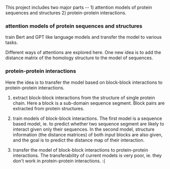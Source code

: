 

This project includes two major parts -- 1) attention models of protein sequences and structures 2) protein-protein interactions. 

### attention models of protein sequences and structures 

train Bert and GPT like language models and transfer the model to various tasks. 

Different ways of attentions are explored here. 
One new idea is to add the distance matrix of the homology structure to the model of sequences. 

### protein-protein interactions
Here the idea is to transfer the model based on block-block interactions to protein-protein interactions.

1) extract block-block interactions from the structure of single protein chain. 
   Here a block is a sub-domain sequence segment. Block pairs are extracted from protein structures. 

2) train models of block-block interactions.
The first model is a sequence based model, ie. to predict whether two sequence segment are likely to interact given only their sequences.
In the second model, structure information (the distance matrices) of both input blocks are also given, and the goal is to predict the distance map of their interaction. 

3) transfer the model of block-block interactions to protein-protein interactions. 
The transferability of current models is very poor, ie. they don't work in protein-protein interactions. :( 




